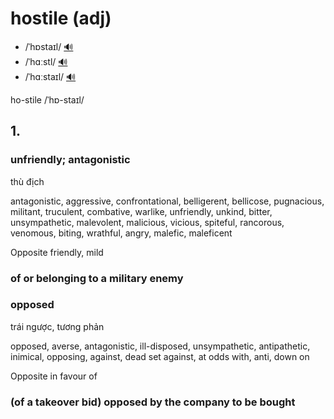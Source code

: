 # hostile (adj)

- /ˈhɒstaɪl/ [🔊](https://www.oxfordlearnersdictionaries.com/media/english/uk_pron/h/hos/hosti/hostile__gb_1.mp3)
- /ˈhɑːstl/ [🔊](https://www.oxfordlearnersdictionaries.com/media/english/us_pron/h/hos/hosti/hostile__us_1_rr.mp3)
- /ˈhɑːstaɪl/ [🔊](https://www.oxfordlearnersdictionaries.com/media/english/us_pron/h/hos/hosti/hostile__us_2_rr.mp3)

ho-stile /ˈhɒ-staɪl/

## 1.

### unfriendly; antagonistic

thù địch

antagonistic, aggressive, confrontational, belligerent, bellicose, pugnacious, militant, truculent, combative, warlike, unfriendly, unkind, bitter, unsympathetic, malevolent, malicious, vicious, spiteful, rancorous, venomous, biting, wrathful, angry, malefic, maleficent

Opposite friendly, mild

### of or belonging to a military enemy

### opposed

trái ngược, tương phản

opposed, averse, antagonistic, ill-disposed, unsympathetic, antipathetic, inimical, opposing, against, dead set against, at odds with, anti, down on

Opposite in favour of

### (of a takeover bid) opposed by the company to be bought 